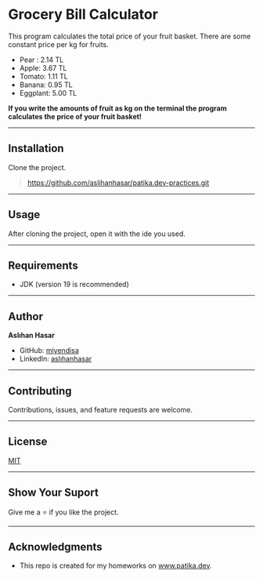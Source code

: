 # Grocery Bill Calculator
This program calculates the total price of your fruit basket. There are
some constant price per kg for fruits.
* Pear : 2.14 TL
* Apple: 3.67 TL
* Tomato: 1.11 TL
* Banana: 0.95 TL
* Eggplant: 5.00 TL

**If you write the amounts of fruit as kg on the terminal the program
calculates the price of your fruit basket!**

---

## Installation
Clone the project.
> https://github.com/aslihanhasar/patika.dev-practices.git

---

## Usage
After cloning the project, open it with the ide you used.

---

## Requirements
* JDK (version 19 is recommended)

---

## Author
**Aslıhan Hasar**

* GitHub: [miyendisa](https://github.com/miyendisa)
* LinkedIn: [aslıhanhasar](https://www.linkedin.com/in/asl%C4%B1hanhasar
  )
---

## Contributing
Contributions, issues, and feature requests are welcome.

---

## License

[MIT](https://choosealicense.com/licenses/mit/)

---

## Show Your Suport
Give me a &#11088; if you like the project.

---

## Acknowledgments
* This repo is created for my homeworks on www.patika.dev.